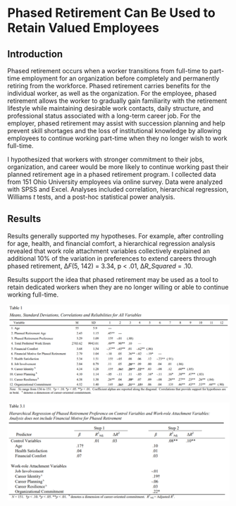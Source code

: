 # Phased Retirement Can Be Used to Retain Valued Employees

## Introduction
Phased retirement occurs when a worker transitions from full-time to part-time employment for an organization before completely and permanently retiring from the workforce. Phased retirement carries benefits for the individual worker, as well as the organization. For the employee, phased retirement allows the worker to gradually gain familiarity with the retirement lifestyle while maintaining desirable work contacts, daily structure, and professional status associated with a long-term career job. For the employer, phased retirement may assist with succession planning and help prevent skill shortages and the loss of institutional knowledge by allowing employees to continue working part-time when they no longer wish to work full-time.

I hypothesized that workers with stronger commitment to their jobs, organization, and career would be more likely to continue working past their planned retirement age in a phased retirement program. I collected data from 151 Ohio University employees via online survey. Data were analyzed with SPSS and Excel. Analyses included correlation, hierarchical regression, Williams *t* tests, and a post-hoc statistical power analysis.

## Results
Results generally supported my hypotheses. For example, after controlling for age, health, and financial comfort, a hierarchical regression analysis revealed that work role attachment variables collectively explained an additional 10% of the variation in preferences to extend careers through phased retirement, &Delta;*F*(5, 142) = 3.34, p < .01, &Delta;*R_Squared* = .10.

Results support the idea that phased retirement may be used as a tool to retain dedicated workers when they are no longer willing or able to continue working full-time.

![Correlations (Table 1)](Images/Correlations_Table1.PNG)

![Phased Retirement (Table 3.1)](Images/Phased_Retirement_and_Work_Attachment.PNG)
